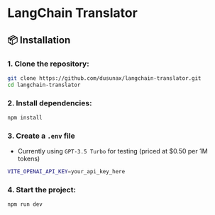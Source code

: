 # LangChain Translator

## 📦 Installation

### 1. Clone the repository:
```bash
git clone https://github.com/dusunax/langchain-translator.git
cd langchain-translator
```

### 2. Install dependencies:
```bash
npm install
```

### 3. Create a `.env` file
- Currently using `GPT-3.5 Turbo` for testing (priced at $0.50 per 1M tokens)
```bash
VITE_OPENAI_API_KEY=your_api_key_here
```

### 4. Start the project:
```bash
npm run dev
```